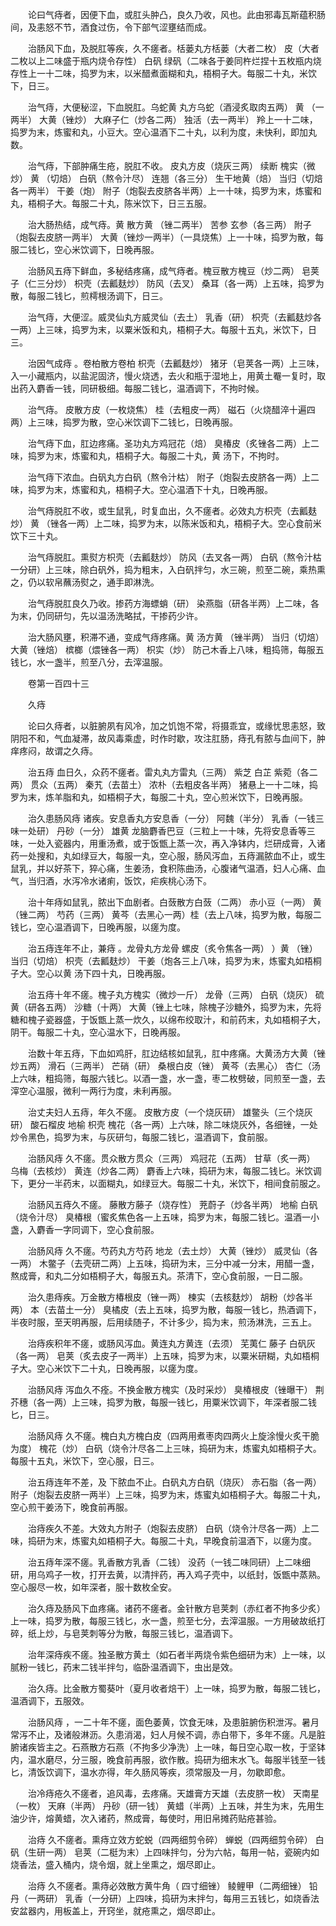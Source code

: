 <!-- { "loadSidebar": true } -->
　　论曰气痔者，因便下血，或肛头肿凸，良久乃收，风也。此由邪毒瓦斯蕴积肠间，及恚怒不节，酒食过伤，令下部气涩壅结而成。

　　治肠风下血，及脱肛等疾，久不瘥者。栝蒌丸方栝蒌（大者二枚） 皮（大者二枚以上二味盛于瓶内烧令存性） 白矾 绿矾（二味各于姜同杵烂捏十五枚瓶内烧存性上一十二味，捣罗为末，以米醋煮面糊和丸，梧桐子大。每服二十丸，米饮下，日三。

　　治气痔，大便秘涩，下血脱肛。乌蛇黄 丸方乌蛇（酒浸炙取肉五两） 黄 （一两半） 大黄（锉炒） 大麻子仁（炒各二两） 独活（去一两半） 羚上一十二味，捣罗为末，炼蜜和丸，小豆大。空心温酒下二十丸，以利为度，未快利，即加丸数。

　　治气痔，下部肿痛生疮，脱肛不收。 皮丸方皮（烧灰三两） 续断 槐实（微炒） 黄 （切焙） 白矾（熬令汁尽） 连翘（各三分） 生干地黄（焙） 当归（切焙各一两半） 干姜（炮） 附子（炮裂去皮脐各半两）上一十味，捣罗为末，炼蜜和丸，梧桐子大。每服二十丸，陈米饮下，日三五服。

　　治大肠热结，成气痔。黄 散方黄 （锉二两半） 苦参 玄参（各三两） 附子（炮裂去皮脐一两半） 大黄（锉炒一两半）（一具烧焦）上一十味，捣罗为散，每服二钱匕，空心米饮调下，日晚再服。

　　治肠风五痔下鲜血，多秘结疼痛，成气痔者。槐豆散方槐豆（炒二两） 皂荚子（仁三分炒） 枳壳（去瓤麸炒） 防风（去叉） 桑耳（各一两）上五味，捣罗为散，每服二钱匕，煎樗根汤调下，日三。

　　治气痔，大便涩。威灵仙丸方威灵仙（去土） 乳香（研） 枳壳（去瓤麸炒各一两）上三味，捣罗为末，以粟米饭和丸，梧桐子大。每服十五丸，米饮下，日三。

　　治因气成痔 。卷柏散方卷柏 枳壳（去瓤麸炒） 猪牙（皂荚各一两）上三味，入一小藏瓶内，以盐泥固济，慢火烧透，去火和瓶于湿地上，用黄土罨一复时，取出药入麝香一钱，同研极细。每服二钱匕，温酒调下，不拘时候。

　　治气痔。 皮散方皮（一枚烧焦） 桂（去粗皮一两） 磁石（火烧醋淬十遍四两）上三味，捣罗为散，空心米饮调下二钱匕，日晚再服。

　　治气痔下血，肛边疼痛。圣功丸方鸡冠花（焙） 臭椿皮（炙锉各二两）上二味，捣罗为末，炼蜜和丸，梧桐子大。每服二十丸，黄 汤下，不拘时。

　　治气痔下浓血。白矾丸方白矾（熬令汁枯） 附子（炮裂去皮脐各一两）上二味，捣罗为末，炼蜜和丸，梧桐子大。空心温酒下十丸，日晚再服。

　　治气痔脱肛不收，或生鼠乳，时复血出，久不瘥者。必效丸方枳壳（去瓤麸炒） 黄 （锉各一两）上二味，捣罗为末，以陈米饭和丸，梧桐子大。空心食前米饮下三十丸。

　　治气痔脱肛。熏熨方枳壳（去瓤麸炒） 防风（去叉各一两） 白矾（熬令汁枯一分研）上三味，除白矾外，捣为粗末，入白矾拌匀，水三碗，煎至二碗，乘热熏之，仍以软帛蘸汤熨之，通手即淋洗。

　　治气痔脱肛良久乃收。掺药方海螵蛸（研） 染燕脂（研各半两）上二味，各为末，仍同研匀，先以温汤洗略拭，干掺药少许。

　　治大肠风壅，积滞不通，变成气痔疼痛。黄 汤方黄 （锉半两） 当归（切焙） 大黄（锉焙） 槟榔（煨锉各一两） 枳实（炒） 防己木香上八味，粗捣筛，每服五钱匕，水一盏半，煎至八分，去滓温服。

　　卷第一百四十三

　　久痔

　　论曰久痔者，以脏腑夙有风冷，加之饥饱不常，将摄乖宜，或缘忧思恚怒，致阴阳不和，气血凝滞，故风毒乘虚，时作时歇，攻注肛肠，痔孔有脓与血间下，肿痒疼闷，故谓之久痔。

　　治五痔 血日久，众药不瘥者。雷丸丸方雷丸（三两） 紫芝 白芷 紫菀（各二两） 贯众（五两） 秦艽（去苗土） 浓朴（去粗皮各半两） 猪悬上一十二味，捣罗为末，炼羊脂和丸，如梧桐子大，每服二十丸，空心煎米饮下，日晚再服。

　　治久患肠风痔 诸疾。安息香丸方安息香（一分） 阿魏（半分） 乳香（一钱三味一处研） 丹砂（一分） 雄黄 龙脑麝香巴豆（三粒上一十味，先将安息香等三味，一处入瓷器内，用重汤煮，或于饭甑上蒸一次，再入净钵内，烂研成膏，入诸药一处搜和，丸如绿豆大，每服一丸，空心服，肠风泻血，五痔漏脓血不止，或生鼠乳，并以好茶下，猝心痛，生姜汤，食积陈曲汤，心腹诸气温酒，妇人心痛、血气，当归酒，水泻冷水诸痢，饭饮，疟疾桃心汤下。

　　治十年痔如鼠乳，脓出下血剧者。白蔹散方白蔹（二两） 赤小豆（一两） 黄 （锉二两） 芍药（三两） 黄芩（去黑心一两）桂（去上八味，捣罗为散，每服二钱匕，空心温酒调下，日晚再服，以瘥为度。

　　治五痔连年不止，兼痔 。龙骨丸方龙骨 螺皮（炙令焦各一两） ）黄 （锉） 当归（切焙） 枳壳（去瓤麸炒） 干姜（炮各三上八味，捣罗为末，炼蜜丸如梧桐子大。空心以黄 汤下四十丸，日晚再服。

　　治五痔十年不瘥。槐子丸方槐实（微炒一斤） 龙骨（三两） 白矾（烧灰） 硫黄（研各五两） 沙糖（十两） 大黄（锉上七味，除槐子沙糖外，捣罗为末，先将糖和槐子瓷器盛，于饭甑上蒸一炊久，以绵布绞取汁，和前药末，丸如梧桐子大，阴干。每服二十丸，空心温水下，日晚再服。

　　治数十年五痔，下血如鸡肝，肛边结核如鼠乳，肛中疼痛。大黄汤方大黄（锉炒五两） 滑石（三两半） 芒硝（研） 桑根白皮（锉） 黄芩（去黑心） 杏仁（汤上六味，粗捣筛，每服六钱匕。以酒一盏，水一盏，枣二枚劈破，同煎至一盏，去滓空心温服，微利一两行为度，未利再服。

　　治丈夫妇人五痔，年久不瘥。 皮散方皮（一个烧灰研） 雄鳖头（三个烧灰研） 酸石榴皮 地榆 枳壳 槐花（各一两）上六味，除二味烧灰外，各细锉，一处炒令黑色，捣罗为末，与灰研匀，每服二钱匕，温酒调下，食前服。

　　治肠风痔 久不瘥。贯众散方贯众（三两） 鸡冠花（五两） 甘草（炙一两） 乌梅（去核炒） 黄连（炒各二两） 麝香上六味，捣研为末，每服二钱匕。米饮调下，更分一半药末，以面糊丸，如绿豆大。每服二十丸，米饮下，相间食前服之。

　　治肠风五痔久不瘥。 藤散方藤子（烧存性） 茺蔚子（炒各半两） 地榆 白矾（烧令汁尽） 臭椿根（蜜炙焦色各一上五味，捣罗为末，每服二钱匕。温酒一小盏，入麝香一字同调下，空心食前服。

　　治肠风痔 久不瘥。芍药丸方芍药 地龙（去土炒） 大黄（锉炒） 威灵仙（各一两） 木鳖子（去壳研二两）上五味，捣研为末，三分中减一分末，用醋一盏，熬成膏，和丸二分如梧桐子大，每服五丸。茶清下，空心食前服，一日二服。

　　治久患痔疾。万金散方椿根皮（锉一两） 楝实（去核麸炒） 胡粉（炒各半两） 本（去苗土一分） 臭橘皮（去上五味，捣罗为散，每服一钱匕，热酒调下，半夜时服，至天明再服，后用续随子，不计多少，捣为末，煎汤淋洗，三五上。

　　治痔疾积年不瘥，或肠风泻血。黄连丸方黄连（去须） 芜荑仁 藤子 白矾灰（各一两） 皂荚（炙去皮子一两半）上五味，捣罗为末，以粟米研糊，丸如梧桐子大。空心米饮下二十丸，日晚再服，以瘥为度。

　　治肠风痔 泻血久不痊。不换金散方槐实（及时采炒） 臭椿根皮（锉曝干） 荆芥穗（各一两）上三味，捣罗为散，每服一钱匕，用粟米饮调下，年深者服二钱匕，日三。

　　治肠风痔 久不瘥。槐白丸方槐白皮（四两用煮枣肉四两火上旋涂慢火炙干脆为度） 槐花（炒） 白矾（烧令汁尽各二上三味，捣研为末，炼蜜丸如梧桐子大。每服十五丸，米饮下，空心服，日三。

　　治五痔连年不差，及 下脓血不止。白矾丸方白矾（烧灰） 赤石脂（各一两） 附子（炮裂去皮脐一两半）上三味，捣罗为末，炼蜜丸如梧桐子大。每服二十丸，空心煎干姜汤下，晚食前再服。

　　治痔疾久不差。大效丸方附子（炮裂去皮脐） 白矾（烧令汁尽各一两）上二味，捣研为末，炼蜜丸如梧桐子大。每服二十丸，早晚食前温酒下，以瘥为度。

　　治五痔年深不瘥。乳香散方乳香（二钱） 没药（一钱二味同研）上二味细研，用乌鸡子一枚，打开去黄，以清拌药，再入鸡子壳中，以纸封，饭甑中蒸熟。空心服尽一枚，如年深者，服十数枚全安。

　　治久痔及肠风下血疼痛。诸药不瘥者。金针散方皂荚刺（赤红者不拘多少炙）上一味，捣罗为散，每服三钱匕，水一盏，煎至七分，去滓温服。一方用破故纸打碎，纸上炒，与皂荚刺等分为散，每服三钱匕，温酒调下。

　　治年深痔疾不瘥。独圣散方黄土（如石者半两烧令紫色细研为末）上一味，以腻粉一钱匕，药末二钱半拌匀，临卧温酒调下，虫出是效。

　　治久痔。比金散方蜀葵叶（夏月收者焙干）上一味，捣罗为散，每服二钱匕，温酒调下，五服效。

　　治肠风痔 ，一二十年不瘥，面色萎黄，饮食无味，及患脏腑伤积泄泻。暑月常泻不止，及诸般淋沥。久患消渴，妇人月候不调，赤白带下，多年不瘥。凡是脏腑诸疾皆主之。石燕散方石燕（不拘多少净洗）上一味，每日空心取一枚，于坚钵内，温水磨尽，分三服，晚食前再服，欲作散。捣研为细末水飞。每服半钱至一钱匕，清饭饮调下，温水亦得，年久肠风等疾，须常服及一月，勿歇即愈。

　　治冷痔疮久不瘥者，追风毒，去疼痛。天雄膏方天雄（去皮脐一枚） 天南星（一枚） 天麻（半两） 丹砂（研一钱） 黄蜡（半两）上五味，并生为末，先用生油少许，熔黄蜡，次入诸药，熬成膏，每使时，用旧帛摊药贴疮甚验。

　　治痔 久不瘥者。熏痔立效方蛇蜕（四两细剪令碎） 蝉蜕（四两细剪令碎） 白矾（生研一两） 皂荚（二梃为末）上四味拌匀，分为六帖，每用一帖，瓷碗内如烧香法，盛入桶内，烧令烟，就上坐熏之，烟尽即止。

　　治痔 久不瘥者。熏痔必效散方黄牛角（ 四寸细锉） 鲮鲤甲（二两细锉） 铅丹（一两研） 乳香（一分研）上四味，捣研为末拌匀，每用三五钱匕，如烧香法安盆器内，用板盖上，开窍坐，就疮熏之，烟尽即止。

